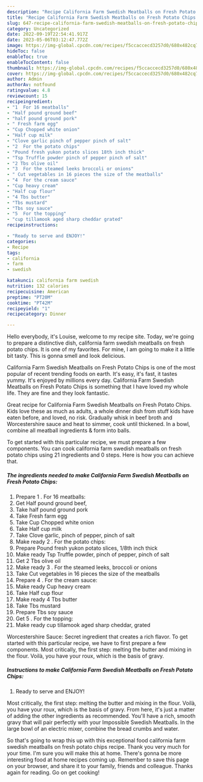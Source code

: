 ```yaml
---
description: "Recipe California Farm Swedish Meatballs on Fresh Potato Chips yang Delicious"
title: "Recipe California Farm Swedish Meatballs on Fresh Potato Chips yang Delicious"
slug: 647-recipe-california-farm-swedish-meatballs-on-fresh-potato-chips-yang-delicious
category: Uncategorized
date: 2022-09-19T22:54:41.917Z
date: 2023-05-06T03:12:47.772Z
image: https://img-global.cpcdn.com/recipes/f5ccaccecd3257d0/680x482cq70/california-farm-swedish-meatballs-on-fresh-potato-chips-recipe-main-photo.jpg
hideToc: false
enableToc: true
enableTocContent: false
thumbnail: https://img-global.cpcdn.com/recipes/f5ccaccecd3257d0/680x482cq70/california-farm-swedish-meatballs-on-fresh-potato-chips-recipe-main-photo.jpg
cover: https://img-global.cpcdn.com/recipes/f5ccaccecd3257d0/680x482cq70/california-farm-swedish-meatballs-on-fresh-potato-chips-recipe-main-photo.jpg
author: Admin
authorAv: notfound
ratingvalue: 4.8
reviewcount: 15
recipeingredient:
- "1  For 16 meatballs"
- "Half pound ground beef"
- "half pound ground pork"
- " Fresh farm egg"
- "Cup Chopped white onion"
- "Half cup milk"
- "Clove garlic pinch of pepper pinch of salt"
- "2  For the potato chips"
- "Pound fresh yukon potato slices 18th inch thick"
- "Tsp Truffle powder pinch of pepper pinch of salt"
- "2 Tbs olive oil"
- "3  For the steamed leeks broccoli or onions"
- " Cut vegetables in 16 pieces the size of the meatballs"
- "4  For the cream sauce"
- "Cup heavy cream"
- "Half cup flour"
- "4 Tbs butter"
- "Tbs mustard"
- "Tbs soy sauce"
- "5  For the topping"
- "cup tillamook aged sharp cheddar grated"
recipeinstructions:

- "Ready to serve and ENJOY!"
categories:
- Recipe
tags:
- california
- farm
- swedish

katakunci: california farm swedish 
nutrition: 132 calories
recipecuisine: American
preptime: "PT20M"
cooktime: "PT42M"
recipeyield: "1"
recipecategory: Dinner

---
```



Hello everybody, it's Louise, welcome to my recipe site. Today, we're going to prepare a distinctive dish, california farm swedish meatballs on fresh potato chips. It is one of my favorites. For mine, I am going to make it a little bit tasty. This is gonna smell and look delicious.

California Farm Swedish Meatballs on Fresh Potato Chips is one of the most popular of recent trending foods on earth. It's easy, it's fast, it tastes yummy. It's enjoyed by millions every day. California Farm Swedish Meatballs on Fresh Potato Chips is something that I have loved my whole life. They are fine and they look fantastic.

Great recipe for California Farm Swedish Meatballs on Fresh Potato Chips. Kids love these as much as adults, a whole dinner dish from stuff kids have eaten before, and loved, no risk. Gradually whisk in beef broth and Worcestershire sauce and heat to simmer, cook until thickened. In a bowl, combine all meatball ingredients &amp; form into balls.


To get started with this particular recipe, we must prepare a few components. You can cook california farm swedish meatballs on fresh potato chips using 21 ingredients and 0 steps. Here is how you can achieve that.

<!--inarticleads1-->

##### The ingredients needed to make California Farm Swedish Meatballs on Fresh Potato Chips:

1. Prepare 1 . For 16 meatballs:
1. Get Half pound ground beef,
1. Take half pound ground pork
1. Take  Fresh farm egg
1. Take Cup Chopped white onion
1. Take Half cup milk
1. Take Clove garlic, pinch of pepper, pinch of salt
1. Make ready 2 . For the potato chips:
1. Prepare Pound fresh yukon potato slices, 1/8th inch thick
1. Make ready Tsp Truffle powder, pinch of pepper, pinch of salt
1. Get 2 Tbs olive oil
1. Make ready 3 . For the steamed leeks, broccoli or onions
1. Take  Cut vegetables in 16 pieces the size of the meatballs
1. Prepare 4 . For the cream sauce:
1. Make ready Cup heavy cream
1. Take Half cup flour
1. Make ready 4 Tbs butter
1. Take Tbs mustard
1. Prepare Tbs soy sauce
1. Get 5 . For the topping:
1. Make ready cup tillamook aged sharp cheddar, grated


Worcestershire Sauce: Secret ingredient that creates a rich flavor. To get started with this particular recipe, we have to first prepare a few components. Most critically, the first step: melting the butter and mixing in the flour. Voilà, you have your roux, which is the basis of gravy. 

<!--inarticleads2-->

##### Instructions to make California Farm Swedish Meatballs on Fresh Potato Chips:


1. Ready to serve and ENJOY!

Most critically, the first step: melting the butter and mixing in the flour. Voilà, you have your roux, which is the basis of gravy. From here, it&#39;s just a matter of adding the other ingredients as recommended. You&#39;ll have a rich, smooth gravy that will pair perfectly with your Impossible Swedish Meatballs. In the large bowl of an electric mixer, combine the bread crumbs and water. 

So that's going to wrap this up with this exceptional food california farm swedish meatballs on fresh potato chips recipe. Thank you very much for your time. I'm sure you will make this at home. There's gonna be more interesting food at home recipes coming up. Remember to save this page on your browser, and share it to your family, friends and colleague. Thanks again for reading. Go on get cooking!
